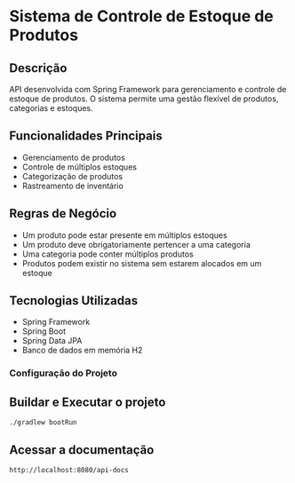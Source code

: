 # Sistema de Controle de Estoque de Produtos

## Descrição
API desenvolvida com Spring Framework para gerenciamento e controle de estoque de produtos. O sistema permite uma gestão flexível de produtos, categorias e estoques.

## Funcionalidades Principais
- Gerenciamento de produtos
- Controle de múltiplos estoques
- Categorização de produtos
- Rastreamento de inventário

## Regras de Negócio
- Um produto pode estar presente em múltiplos estoques
- Um produto deve obrigatoriamente pertencer a uma categoria
- Uma categoria pode conter múltiplos produtos
- Produtos podem existir no sistema sem estarem alocados em um estoque

## Tecnologias Utilizadas
- Spring Framework
- Spring Boot
- Spring Data JPA
- Banco de dados em memória H2

### Configuração do Projeto
## Buildar e Executar o projeto
```shell script
./gradlew bootRun
```

## Acessar a documentação
```
http://localhost:8080/api-docs
```

